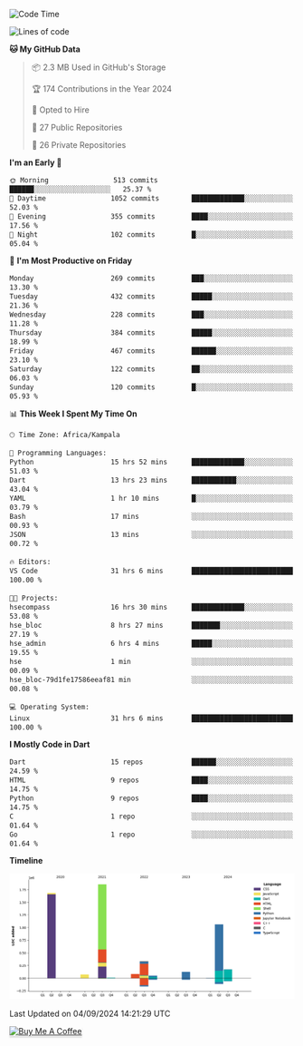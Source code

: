 <!--START_SECTION:waka-->
![Code Time](http://img.shields.io/badge/Code%20Time-902%20hrs-blue)

![Lines of code](https://img.shields.io/badge/From%20Hello%20World%20I%27ve%20Written-5.4%20million%20lines%20of%20code-blue)

**🐱 My GitHub Data** 

> 📦 2.3 MB Used in GitHub's Storage 
 > 
> 🏆 174 Contributions in the Year 2024
 > 
> 💼 Opted to Hire
 > 
> 📜 27 Public Repositories 
 > 
> 🔑 26 Private Repositories 
 > 
**I'm an Early 🐤** 

```text
🌞 Morning                513 commits         ██████░░░░░░░░░░░░░░░░░░░   25.37 % 
🌆 Daytime                1052 commits        █████████████░░░░░░░░░░░░   52.03 % 
🌃 Evening                355 commits         ████░░░░░░░░░░░░░░░░░░░░░   17.56 % 
🌙 Night                  102 commits         █░░░░░░░░░░░░░░░░░░░░░░░░   05.04 % 
```
📅 **I'm Most Productive on Friday** 

```text
Monday                   269 commits         ███░░░░░░░░░░░░░░░░░░░░░░   13.30 % 
Tuesday                  432 commits         █████░░░░░░░░░░░░░░░░░░░░   21.36 % 
Wednesday                228 commits         ███░░░░░░░░░░░░░░░░░░░░░░   11.28 % 
Thursday                 384 commits         █████░░░░░░░░░░░░░░░░░░░░   18.99 % 
Friday                   467 commits         ██████░░░░░░░░░░░░░░░░░░░   23.10 % 
Saturday                 122 commits         ██░░░░░░░░░░░░░░░░░░░░░░░   06.03 % 
Sunday                   120 commits         █░░░░░░░░░░░░░░░░░░░░░░░░   05.93 % 
```


📊 **This Week I Spent My Time On** 

```text
🕑︎ Time Zone: Africa/Kampala

💬 Programming Languages: 
Python                   15 hrs 52 mins      █████████████░░░░░░░░░░░░   51.03 % 
Dart                     13 hrs 23 mins      ███████████░░░░░░░░░░░░░░   43.04 % 
YAML                     1 hr 10 mins        █░░░░░░░░░░░░░░░░░░░░░░░░   03.79 % 
Bash                     17 mins             ░░░░░░░░░░░░░░░░░░░░░░░░░   00.93 % 
JSON                     13 mins             ░░░░░░░░░░░░░░░░░░░░░░░░░   00.72 % 

🔥 Editors: 
VS Code                  31 hrs 6 mins       █████████████████████████   100.00 % 

🐱‍💻 Projects: 
hsecompass               16 hrs 30 mins      █████████████░░░░░░░░░░░░   53.08 % 
hse_bloc                 8 hrs 27 mins       ███████░░░░░░░░░░░░░░░░░░   27.19 % 
hse_admin                6 hrs 4 mins        █████░░░░░░░░░░░░░░░░░░░░   19.55 % 
hse                      1 min               ░░░░░░░░░░░░░░░░░░░░░░░░░   00.09 % 
hse_bloc-79d1fe17586eeaf81 min               ░░░░░░░░░░░░░░░░░░░░░░░░░   00.08 % 

💻 Operating System: 
Linux                    31 hrs 6 mins       █████████████████████████   100.00 % 
```

**I Mostly Code in Dart** 

```text
Dart                     15 repos            ██████░░░░░░░░░░░░░░░░░░░   24.59 % 
HTML                     9 repos             ████░░░░░░░░░░░░░░░░░░░░░   14.75 % 
Python                   9 repos             ████░░░░░░░░░░░░░░░░░░░░░   14.75 % 
C                        1 repo              ░░░░░░░░░░░░░░░░░░░░░░░░░   01.64 % 
Go                       1 repo              ░░░░░░░░░░░░░░░░░░░░░░░░░   01.64 % 
```



**Timeline**

![Lines of Code chart](https://raw.githubusercontent.com/drexhacker/drexhacker/main/assets/bar_graph.png)


 Last Updated on 04/09/2024 14:21:29 UTC
<!--END_SECTION:waka-->

<a href="https://www.buymeacoffee.com/drexsoftorg" target="_blank"><img src="https://www.buymeacoffee.com/assets/img/custom_images/orange_img.png" alt="Buy Me A Coffee" style="height: 41px !important;width: 174px !important;box-shadow: 0px 3px 2px 0px rgba(190, 190, 190, 0.5) !important;-webkit-box-shadow: 0px 3px 2px 0px rgba(190, 190, 190, 0.5) !important;" ></a>


<!---
drexhacker/drexhacker is a ✨ special ✨ repository because its `README.md` (this file) appears on your GitHub profile.
You can click the Preview link to take a look at your changes.
--->

